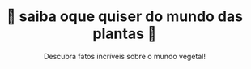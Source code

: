 <html lang="pt-BR">
<head>
  <meta charset="UTF-8">
  <meta name="viewport" content="width=device-width, initial-scale=1.0">
  <title>Curiosidades de Plantas</title>
  <link rel="stylesheet" href="styles.css">
</head>
<body>
  <header>
    <h1>🌱 saiba oque quiser do mundo das plantas 🌱</h1>
    <p>Descubra fatos incríveis sobre o mundo vegetal!</p>
  </header>
</body>
</html>
  
